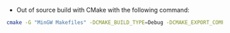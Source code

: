 * Out of source build with CMake with the following command:
```bash
cmake -G "MinGW Makefiles" -DCMAKE_BUILD_TYPE=Debug -DCMAKE_EXPORT_COMPILE_COMMANDS=1 -DCMAKE_PREFIX_PATH=/d/Documents/OpenGL/ThirdParty ..
```
